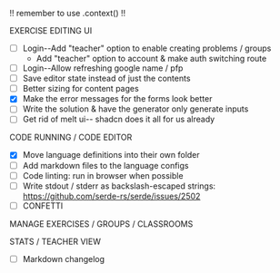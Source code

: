 !! remember to use .context() !!

EXERCISE EDITING UI

-   [ ] Login--Add "teacher" option to enable creating problems / groups
    -    Add "teacher" option to account & make auth switching route
-   [ ] Login--Allow refreshing google name / pfp
-   [ ] Save editor state instead of just the contents
-   [ ] Better sizing for content pages
-   [x] Make the error messages for the forms look better
-   [ ] Write the solution & have the generator only generate inputs
-   [ ] Get rid of melt ui-- shadcn does it all for us already

CODE RUNNING / CODE EDITOR

-   [x] Move language definitions into their own folder
-   [ ] Add markdown files to the language configs
-   [ ] Code linting: run in browser when possible
-   [ ] Write stdout / stderr as backslash-escaped strings: https://github.com/serde-rs/serde/issues/2502
-   [ ] CONFETTI

MANAGE EXERCISES / GROUPS / CLASSROOMS

STATS / TEACHER VIEW

-   [ ] Markdown changelog
